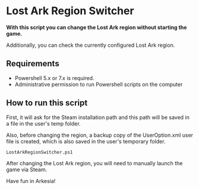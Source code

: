 # Lost Ark Region Switcher
**With this script you can change the Lost Ark region without starting the game.**

Additionally, you can check the currently configured Lost Ark region. 

## Requirements

- Powershell 5.x or 7.x is required.
- Administrative permission to run Powershell scripts on the computer

## How to run this script

First, it will ask for the Steam installation path and this path will be saved in a file in the user's temp folder. 

Also, before changing the region, a backup copy of the UserOption.xml user file is created, which is also saved in the user's temporary folder.

```
LostArkRegionSwitcher.ps1
```

After changing the Lost Ark region, you will need to manually launch the game via Steam. 

Have fun in Arkesia!